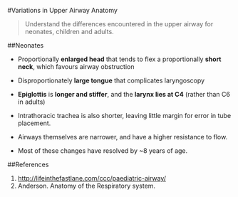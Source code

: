#Variations in Upper Airway Anatomy
>Understand the differences encountered in the upper airway for neonates, children and adults.

##Neonates
* Proportionally **enlarged head** that tends to flex a proportionally **short neck**, which favours airway obstruction
* Disproportionately **large tongue** that complicates laryngoscopy
* **Epiglottis** is **longer and stiffer**, and the **larynx lies at C4** (rather than C6 in adults)
* Intrathoracic trachea is also shorter, leaving little margin for error in tube placement.

* Airways themselves are narrower, and have a higher resistance to flow. 

* Most of these changes have resolved by ~8 years of age.

##References
1. http://lifeinthefastlane.com/ccc/paediatric-airway/
2. Anderson. Anatomy of the Respiratory system.